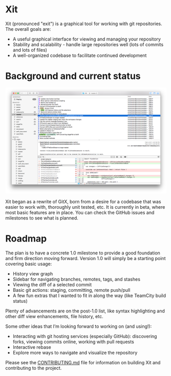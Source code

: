 # Xit

Xit (pronounced "exit") is a graphical tool for working with git repositories. The overall goals are:

  * A useful graphical interface for viewing and managing your repository
  * Stability and scalability - handle large repositories well (lots of commits and lots of files)
  * A well-organized codebase to facilitate continued development

# Background and current status

![Screen shot](screenshot.png)

Xit began as a rewrite of GitX, born from a desire for a codebase that was easier to work with, thoroughly unit tested, etc. It is currently in beta, where most basic features are in place. You can check the GitHub issues and milestones to see what is planned.

# Roadmap

The plan is to have a concrete 1.0 milestone to provide a good foundation and firm direction moving forward. Version 1.0 will simply be a starting point covering basic usage:

  * History view graph
  * Sidebar for navigating branches, remotes, tags, and stashes
  * Viewing the diff of a selected commit
  * Basic git actions: staging, committing, remote push/pull
  * A few fun extras that I wanted to fit in along the way (like TeamCity build status)

Plenty of advancements are on the post-1.0 list, like syntax highlighting and other diff view enhancements, file history, etc.

Some other ideas that I’m looking forward to working on (and using!):

  * Interacting with git hosting services (especially GitHub): discovering forks, viewing commits online, working with pull requests
  * Interactive rebase
  * Explore more ways to navigate and visualize the repository

Please see the [CONTRIBUTING.md](CONTRIBUTING.md) file for information on building Xit and contributing to the project.
